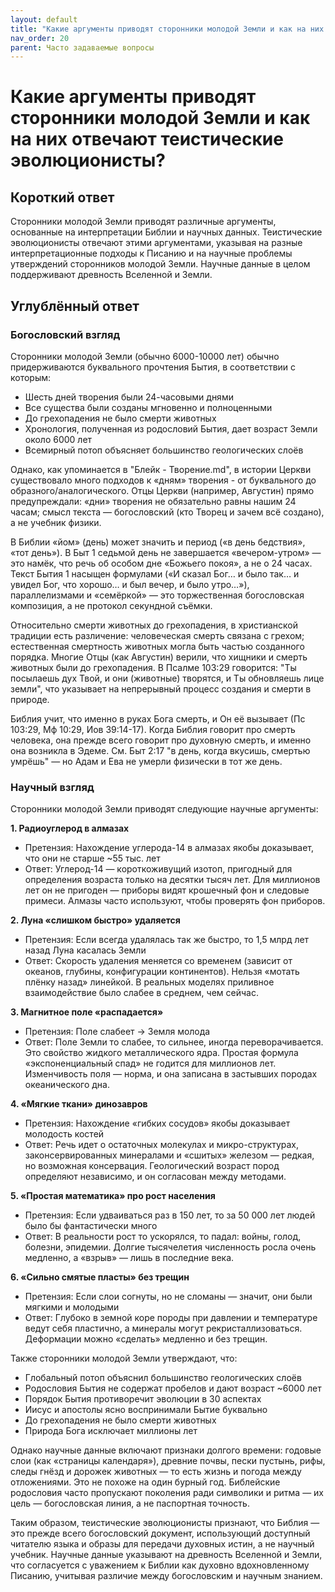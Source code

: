 ```yaml
---
layout: default
title: "Какие аргументы приводят сторонники молодой Земли и как на них отвечают теистические эволюционисты?"
nav_order: 20
parent: Часто задаваемые вопросы
---
```


# Какие аргументы приводят сторонники молодой Земли и как на них отвечают теистические эволюционисты?

## Короткий ответ

Сторонники молодой Земли приводят различные аргументы, основанные на интерпретации Библии и научных данных. Теистические эволюционисты отвечают этими аргументами, указывая на разные интерпретационные подходы к Писанию и на научные проблемы утверждений сторонников молодой Земли. Научные данные в целом поддерживают древность Вселенной и Земли.

## Углублённый ответ

### Богословский взгляд

Сторонники молодой Земли (обычно 6000-10000 лет) обычно придерживаются буквального прочтения Бытия, в соответствии с которым:

- Шесть дней творения были 24-часовыми днями
- Все существа были созданы мгновенно и полноценными
- До грехопадения не было смерти животных
- Хронология, полученная из родословий Бытия, дает возраст Земли около 6000 лет
- Всемирный потоп объясняет большинство геологических слоёв

Однако, как упоминается в "Блейк - Творение.md", в истории Церкви существовало много подходов к «дням» творения - от буквального до образного/аналогического. Отцы Церкви (например, Августин) прямо предупреждали: «дни» творения не обязательно равны нашим 24 часам; смысл текста — богословский (кто Творец и зачем всё создано), а не учебник физики.

В Библии «йом» (день) может значить и период («в день бедствия», «тот день»). В Быт 1 седьмой день не завершается «вечером-утром» — это намёк, что речь об особом дне «Божьего покоя», а не о 24 часах. Текст Бытия 1 насыщен формулами («И сказал Бог… и было так… и увидел Бог, что хорошо… и был вечер, и было утро…»), параллелизмами и «семёркой» — это торжественная богословская композиция, а не протокол секундной съёмки.

Относительно смерти животных до грехопадения, в христианской традиции есть различение: человеческая смерть связана с грехом; естественная смертность животных могла быть частью созданного порядка. Многие Отцы (как Августин) верили, что хищники и смерть животных были до грехопадения. В Псалме 103:29 говорится: "Ты посылаешь дух Твой, и они (животные) творятся, и Ты обновляешь лице земли", что указывает на непрерывный процесс создания и смерти в природе.

Библия учит, что именно в руках Бога смерть, и Он её вызывает (Пс 103:29, Мф 10:29, Иов 39:14-17). Когда Библия говорит про смерть человека, она прежде всего говорит про духовную смерть, и именно она возникла в Эдеме. См. Быт 2:17 "в день, когда вкусишь, смертью умрёшь" — но Адам и Ева не умерли физически в тот же день.

### Научный взгляд

Сторонники молодой Земли приводят следующие научные аргументы:

**1. Радиоуглерод в алмазах**
- Претензия: Нахождение углерода-14 в алмазах якобы доказывает, что они не старше ~55 тыс. лет
- Ответ: Углерод-14 — короткоживущий изотоп, пригодный для определения возраста только на десятки тысяч лет. Для миллионов лет он не пригоден — приборы видят крошечный фон и следовые примеси. Алмазы часто используют, чтобы проверять фон приборов.

**2. Луна «слишком быстро» удаляется**
- Претензия: Если всегда удалялась так же быстро, то 1,5 млрд лет назад Луна касалась Земли
- Ответ: Скорость удаления меняется со временем (зависит от океанов, глубины, конфигурации континентов). Нельзя «мотать плёнку назад» линейкой. В реальных моделях приливное взаимодействие было слабее в среднем, чем сейчас.

**3. Магнитное поле «распадается»**
- Претензия: Поле слабеет → Земля молода
- Ответ: Поле Земли то слабее, то сильнее, иногда переворачивается. Это свойство жидкого металлического ядра. Простая формула «экспоненциальный спад» не годится для миллионов лет. Изменчивость поля — норма, и она записана в застывших породах океанического дна.

**4. «Мягкие ткани» динозавров**
- Претензия: Нахождение «гибких сосудов» якобы доказывает молодость костей
- Ответ: Речь идет о остаточных молекулах и микро-структурах, законсервированных минералами и «сшитых» железом — редкая, но возможная консервация. Геологический возраст пород определяют независимо, и он согласован между методами.

**5. «Простая математика» про рост населения**
- Претензия: Если удваиваться раз в 150 лет, то за 50 000 лет людей было бы фантастически много
- Ответ: В реальности рост то ускорялся, то падал: войны, голод, болезни, эпидемии. Долгие тысячелетия численность росла очень медленно, а «взрыв» — лишь в последние века.

**6. «Сильно смятые пласты» без трещин**
- Претензия: Если слои согнуты, но не сломаны — значит, они были мягкими и молодыми
- Ответ: Глубоко в земной коре породы при давлении и температуре ведут себя пластично, а минералы могут рекристаллизоваться. Деформации можно «сделать» медленно и без трещин.

Также сторонники молодой Земли утверждают, что:
- Глобальный потоп объяснил большинство геологических слоёв
- Родословия Бытия не содержат пробелов и дают возраст ~6000 лет
- Порядок Бытия противоречит эволюции в 30 аспектах
- Иисус и апостолы ясно воспринимали Бытие буквально
- До грехопадения не было смерти животных
- Природа Бога исключает миллионы лет

Однако научные данные включают признаки долгого времени: годовые слои (как «страницы календаря»), древние почвы, пески пустынь, рифы, следы гнёзд и дорожек животных — то есть жизнь и погода между отложениями. Это не похоже на один бурный год. Библейские родословия часто пропускают поколения ради символики и ритма — их цель — богословская линия, а не паспортная точность.

Таким образом, теистические эволюционисты признают, что Библия — это прежде всего богословский документ, использующий доступный читателю языка и образы для передачи духовных истин, а не научный учебник. Научные данные указывают на древность Вселенной и Земли, что согласуется с уважением к Библии как духовно вдохновленному Писанию, учитывая различие между богословским и научным знанием.